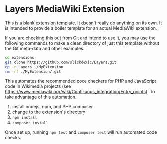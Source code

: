 # Layers MediaWiki Extension

This is a blank extension template. It doesn't really do anything on its own.
It is intended to provide a boiler template for an actual MediaWiki extension.

If you are checking this out from Git and intend to use it, you may use the
following commands to make a clean directory of just this template without the
Git meta-data and other examples.

```bash
cd extensions
git clone https://github.com/slickdexic/Layers.git
cp -r Layers ./MyExtension
rm -rf ./MyExtension/.git
```

This automates the recommended code checkers for PHP and JavaScript code in Wikimedia projects
(see <https://www.mediawiki.org/wiki/Continuous_integration/Entry_points>).
To take advantage of this automation.

1. install nodejs, npm, and PHP composer
2. change to the extension's directory
3. `npm install`
4. `composer install`

Once set up, running `npm test` and `composer test` will run automated code checks.
